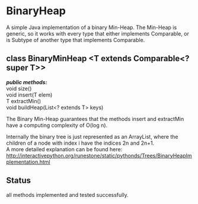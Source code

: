 # BinaryHeap

A simple Java implementation of a binary Min-Heap.
The Min-Heap is generic, so it works with every type that either implements Comparable,
or is Subtype of another type that implements Comparable.<br>

class BinaryMinHeap <T extends Comparable<? super T>>
---

<i><b>public methods:</i></b><br>
void size()<br>
void insert(T elem)<br>
T extractMin()<br>
void buildHeap(List&lt;? extends T&gt; keys)<br>

The Binary Min-Heap guarantees that the methods insert and extractMin have a computing complexity of O(log n).

Internally the binary tree is just represented as an ArrayList, where the children of a node with index i have the indices 2n and 2n+1.<br>
A more detailed explanation can be found here: http://interactivepython.org/runestone/static/pythonds/Trees/BinaryHeapImplementation.html

Status
---
all methods implemented and tested successfully.

